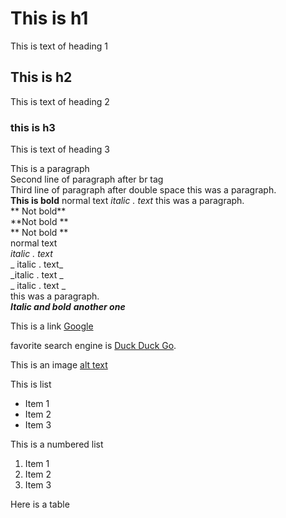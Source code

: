 # This is  h1
This is text of heading 1
## This is  h2
This is text of heading 2
### this is h3
This is text of heading 3

This is a paragraph<br>
Second line of paragraph after br tag  
Third line of paragraph after double space this was a paragraph.<br>
**This is bold** normal text _italic . text_ this was a paragraph.<br>
** Not bold** <br>
**Not bold ** <br>
** Not bold ** <br>
normal text<br> 
_italic . text_<br>
_ italic . text_<br>
_italic . text _<br>
_ italic . text _<br>
 this was a paragraph.<br>
**_Italic and bold_** _**another one**_<br>

This is a link [Google](http://www.google.com)

favorite search engine is [Duck Duck Go](https://duckduckgo.com "The best search engine for privacy").

This is an image [alt text](https://images.unsplash.com/photo-1484807352052-23338990c6c6?ixlib=rb-4.0.3&ixid=M3wxMjA3fDB8MHxwaG90by1wYWdlfHx8fGVufDB8fHx8fA%3D%3D&auto=format&fit=crop&w=1170&q=80 "logo Title test 1")
 
This is list

* Item 1
* Item 2
* Item 3

This is a numbered list

1. Item 1
1. Item 2
1. Item 3


Here is a table